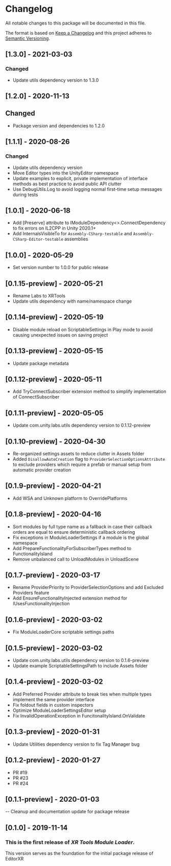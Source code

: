 # Changelog
All notable changes to this package will be documented in this file.

The format is based on [Keep a Changelog](http://keepachangelog.com/en/1.0.0/)
and this project adheres to [Semantic Versioning](http://semver.org/spec/v2.0.0.html).

## [1.3.0] - 2021-03-03
### Changed
- Update utils dependency version to 1.3.0

## [1.2.0] - 2020-11-13
## Changed
- Package version and dependencies to 1.2.0

## [1.1.1] - 2020-08-26
### Changed
- Update utils dependency version
- Move Editor types into the UnityEditor namespace
- Update examples to explicit, private implementation of interface methods as best practice to avoid public API clutter
- Use DebugUtils.Log to avoid logging normal first-time setup messages during tests

## [1.0.1] - 2020-06-18
- Add [Preserve] attribute to IModuleDependency<>.ConnectDependency to fix errors on IL2CPP in Unity 2020.1+
- Add InternalsVisibleTo for `Assembly-CSharp-testable` and `Assembly-CSharp-Editor-testable` assemblies

## [1.0.0] - 2020-05-29
- Set version number to 1.0.0 for public release

## [0.1.15-preview] - 2020-05-21
- Rename Labs to XRTools
- Update utils dependency with name/namespace change

## [0.1.14-preview] - 2020-05-19
- Disable module reload on ScriptableSettings in Play mode to avoid causing unexpected issues on saving project

## [0.1.13-preview] - 2020-05-15
- Update package metadata

## [0.1.12-preview] - 2020-05-11
- Add TryConnectSubscriber extension method to simplify implementation of ConnectSubscriber

## [0.1.11-preview] - 2020-05-05
- Update com.unity.labs.utils dependency version to 0.1.12-preview

## [0.1.10-preview] - 2020-04-30
- Re-organized settings assets to reduce clutter in Assets folder
- Added `DisallowAutoCreation` flag to `ProviderSelectionOptionsAttribute` to exclude providers which require a prefab or manual setup from automatic provider creation

## [0.1.9-preview] - 2020-04-21
- Add WSA and Unknown platform to OverridePlatforms

## [0.1.8-preview] - 2020-04-16
- Sort modules by full type name as a fallback in case their callback orders are equal to ensure deterministic callback ordering
- Fix exceptions in ModuleLoaderSettings if a module is the global namespace
- Add PrepareFunctionalityForSubscriberTypes method to FunctionalityIsland
- Remove unbalanced call to UnloadModules in UnloadScene

## [0.1.7-preview] - 2020-03-17
- Rename ProviderPriority to ProviderSelectionOptions and add Excluded Providers feature
- Add EnsureFunctionalityInjected extension method for IUsesFunctionalityInjection

## [0.1.6-preview] - 2020-03-02
- Fix ModuleLoaderCore scriptable settings paths

## [0.1.5-preview] - 2020-03-02
- Update com.unity.labs.utils dependency version to 0.1.6-preview
- Update example ScriptableSettingsPath to include Assets folder

## [0.1.4-preview] - 2020-03-02
- Add Preferred Provider attribute to break ties when multiple types implement the same provider interface
- Fix foldout fields in custom inspectors
- Optimize ModuleLoaderSettingsEditor setup
- Fix InvalidOperationException in FuncitonalityIsland.OnValidate

## [0.1.3-preview] - 2020-01-31
- Update Utilities dependency version to fix Tag Manager bug

## [0.1.2-preview] - 2020-01-27
- PR #19
- PR #23
- PR #24

## [0.1.1-preview] - 2020-01-03
-- Cleanup and documentation update for package release

## [0.1.0] - 2019-11-14

### This is the first release of *XR Tools Module Loader*.

This version serves as the foundation for the initial package release of EditorXR
